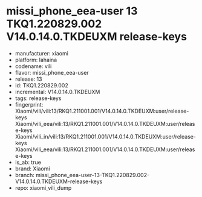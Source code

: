 # missi_phone_eea-user 13 TKQ1.220829.002 V14.0.14.0.TKDEUXM release-keys
- manufacturer: xiaomi
- platform: lahaina
- codename: vili
- flavor: missi_phone_eea-user
- release: 13
- id: TKQ1.220829.002
- incremental: V14.0.14.0.TKDEUXM
- tags: release-keys
- fingerprint: Xiaomi/vili/vili:13/RKQ1.211001.001/V14.0.14.0.TKDEUXM:user/release-keys
Xiaomi/vili_eea/vili:13/RKQ1.211001.001/V14.0.14.0.TKDEUXM:user/release-keys
Xiaomi/vili_in/vili:13/RKQ1.211001.001/V14.0.14.0.TKDEUXM:user/release-keys
Xiaomi/vili_eea/vili:13/RKQ1.211001.001/V14.0.14.0.TKDEUXM:user/release-keys
- is_ab: true
- brand: Xiaomi
- branch: missi_phone_eea-user-13-TKQ1.220829.002-V14.0.14.0.TKDEUXM-release-keys
- repo: xiaomi_vili_dump
